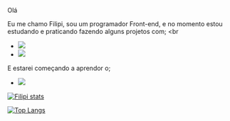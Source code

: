 Olá

Eu me chamo Filipi, sou um programador Front-end, e no momento estou estudando e praticando fazendo alguns projetos com;
<br
- <img src="https://img.shields.io/badge/HTML5-E34F26?style=for-the-badge&logo=html5&logoColor=white"/>
- <img src="https://img.shields.io/badge/CSS3-1572B6?style=for-the-badge&logo=css3&logoColor=white"/>

E estarei começando a aprendor o;

- <img src="https://img.shields.io/badge/JavaScript-F7DF1E?style=for-the-badge&logo=javascript&logoColor=black"/>

[![Filipi stats](https://github-readme-stats.vercel.app/api?username=FilipiCA)](https://github.com/anuraghazra/github-readme-stats)

[![Top Langs](https://github-readme-stats.vercel.app/api/top-langs/?username=FilipiCA)](https://github.com/anuraghazra/github-readme-stats)
